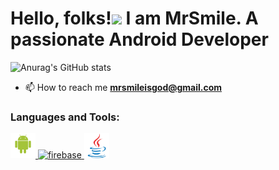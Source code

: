 # Hello, folks!<img src="https://raw.githubusercontent.com/MartinHeinz/MartinHeinz/master/wave.gif" width="30px"> I am MrSmile. A passionate Android Developer 

![Anurag's GitHub stats](https://github-readme-stats.vercel.app/api?username=mrsmileisgod&count_private=true)

- 📫 How to reach me **mrsmileisgod@gmail.com**
<h3 align="left">Languages and Tools:</h3>

<p align="left"> <a href="https://developer.android.com" target="_blank"> <img src="https://raw.githubusercontent.com/devicons/devicon/master/icons/android/android-original-wordmark.svg" alt="android" width="40" height="40"/> </a> <a href="https://firebase.google.com/" target="_blank"> <img src="https://www.vectorlogo.zone/logos/firebase/firebase-icon.svg" alt="firebase" width="40" height="40"/> </a> <a href="https://www.java.com" target="_blank"> <img src="https://raw.githubusercontent.com/devicons/devicon/master/icons/java/java-original.svg" alt="java" width="40" height="40"/> </a> </p>
